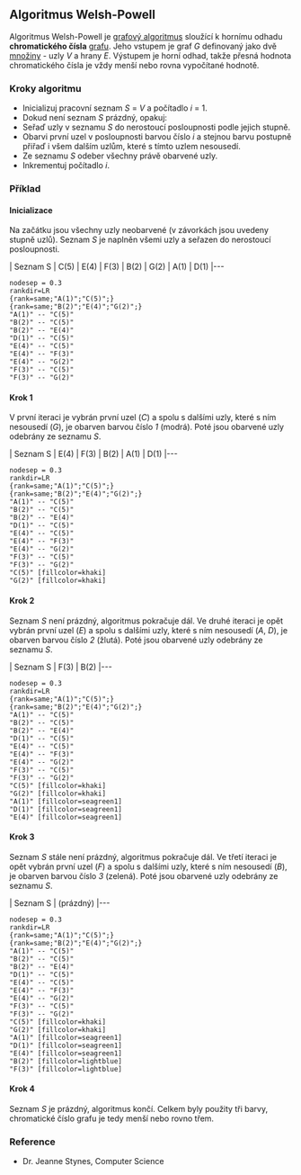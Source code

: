 ## Algoritmus Welsh-Powell

Algoritmus Welsh-Powell je [grafový algoritmus](wiki/grafovy-algoritmus) sloužící k hornímu odhadu **chromatického čísla** [grafu](wiki/graf). Jeho vstupem je graf *G* definovaný jako dvě [množiny](wiki/mnozina) - uzly *V* a hrany *E*. Výstupem je horní odhad, takže přesná hodnota chromatického čísla je vždy menší nebo rovna vypočítané hodnotě.

### Kroky algoritmu

- Inicializuj pracovní seznam *S* = *V* a počítadlo *i* = 1.
- Dokud není seznam *S* prázdný, opakuj:
 - Seřaď uzly v seznamu *S* do nerostoucí posloupnosti podle jejich stupně.
 - Obarvi první uzel v posloupnosti barvou číslo *i* a stejnou barvu postupně přiřaď i všem dalším uzlům, které s tímto uzlem nesousedí.
 - Ze seznamu *S* odeber všechny právě obarvené uzly.
 - Inkrementuj počítadlo *i*.

### Příklad

#### Inicializace

Na začátku jsou všechny uzly neobarvené (v závorkách jsou uvedeny stupně uzlů). Seznam *S* je naplněn všemi uzly a seřazen do nerostoucí posloupnosti.

| Seznam S | C(5) | E(4) | F(3) | B(2) | G(2) | A(1) | D(1)
|---

```dot:graph
nodesep = 0.3
rankdir=LR
{rank=same;"A(1)";"C(5)";}
{rank=same;"B(2)";"E(4)";"G(2)";}
"A(1)" -- "C(5)"
"B(2)" -- "C(5)"
"B(2)" -- "E(4)"
"D(1)" -- "C(5)"
"E(4)" -- "C(5)"
"E(4)" -- "F(3)"
"E(4)" -- "G(2)"
"F(3)" -- "C(5)"
"F(3)" -- "G(2)"
```

#### Krok 1

V první iteraci je vybrán první uzel (*C*) a spolu s dalšími uzly, které s ním nesousedí (*G*), je obarven barvou číslo *1* (modrá). Poté jsou obarvené uzly odebrány ze seznamu *S*.

| Seznam S | E(4) | F(3) | B(2) | A(1) | D(1)
|---

```dot:graph
nodesep = 0.3
rankdir=LR
{rank=same;"A(1)";"C(5)";}
{rank=same;"B(2)";"E(4)";"G(2)";}
"A(1)" -- "C(5)"
"B(2)" -- "C(5)"
"B(2)" -- "E(4)"
"D(1)" -- "C(5)"
"E(4)" -- "C(5)"
"E(4)" -- "F(3)"
"E(4)" -- "G(2)"
"F(3)" -- "C(5)"
"F(3)" -- "G(2)"
"C(5)" [fillcolor=khaki]
"G(2)" [fillcolor=khaki]
```

#### Krok 2

Seznam *S* není prázdný, algoritmus pokračuje dál. Ve druhé iteraci je opět vybrán první uzel (*E*) a spolu s dalšími uzly, které s ním nesousedí (*A*, *D*), je obarven barvou číslo *2* (žlutá). Poté jsou obarvené uzly odebrány ze seznamu *S*.

| Seznam S | F(3) | B(2)
|---

```dot:graph
nodesep = 0.3
rankdir=LR
{rank=same;"A(1)";"C(5)";}
{rank=same;"B(2)";"E(4)";"G(2)";}
"A(1)" -- "C(5)"
"B(2)" -- "C(5)"
"B(2)" -- "E(4)"
"D(1)" -- "C(5)"
"E(4)" -- "C(5)"
"E(4)" -- "F(3)"
"E(4)" -- "G(2)"
"F(3)" -- "C(5)"
"F(3)" -- "G(2)"
"C(5)" [fillcolor=khaki]
"G(2)" [fillcolor=khaki]
"A(1)" [fillcolor=seagreen1]
"D(1)" [fillcolor=seagreen1]
"E(4)" [fillcolor=seagreen1]
```

#### Krok 3

Seznam *S* stále není prázdný, algoritmus pokračuje dál. Ve třetí iteraci je opět vybrán první uzel (*F*) a spolu s dalšími uzly, které s ním nesousedí (*B*), je obarven barvou číslo *3* (zelená). Poté jsou obarvené uzly odebrány ze seznamu *S*.

| Seznam S | (prázdný)
|---

```dot:graph
nodesep = 0.3
rankdir=LR
{rank=same;"A(1)";"C(5)";}
{rank=same;"B(2)";"E(4)";"G(2)";}
"A(1)" -- "C(5)"
"B(2)" -- "C(5)"
"B(2)" -- "E(4)"
"D(1)" -- "C(5)"
"E(4)" -- "C(5)"
"E(4)" -- "F(3)"
"E(4)" -- "G(2)"
"F(3)" -- "C(5)"
"F(3)" -- "G(2)"
"C(5)" [fillcolor=khaki]
"G(2)" [fillcolor=khaki]
"A(1)" [fillcolor=seagreen1]
"D(1)" [fillcolor=seagreen1]
"E(4)" [fillcolor=seagreen1]
"B(2)" [fillcolor=lightblue]
"F(3)" [fillcolor=lightblue]
```

#### Krok 4

Seznam *S* je prázdný, algoritmus končí. Celkem byly použity tři barvy, chromatické číslo grafu je tedy menší nebo rovno třem.

### Reference

- Dr. Jeanne Stynes, Computer Science